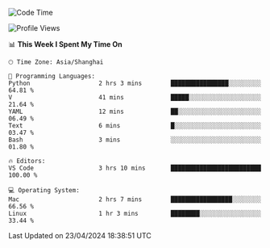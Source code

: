 <!--START_SECTION:waka-->
![Code Time](http://img.shields.io/badge/Code%20Time-396%20hrs%2049%20mins-blue)

![Profile Views](http://img.shields.io/badge/Profile%20Views-0-blue)

📊 **This Week I Spent My Time On** 

```text
🕑︎ Time Zone: Asia/Shanghai

💬 Programming Languages: 
Python                   2 hrs 3 mins        ████████████████░░░░░░░░░   64.81 % 
V                        41 mins             █████░░░░░░░░░░░░░░░░░░░░   21.64 % 
YAML                     12 mins             ██░░░░░░░░░░░░░░░░░░░░░░░   06.49 % 
Text                     6 mins              █░░░░░░░░░░░░░░░░░░░░░░░░   03.47 % 
Bash                     3 mins              ░░░░░░░░░░░░░░░░░░░░░░░░░   01.80 % 

🔥 Editors: 
VS Code                  3 hrs 10 mins       █████████████████████████   100.00 % 

💻 Operating System: 
Mac                      2 hrs 7 mins        █████████████████░░░░░░░░   66.56 % 
Linux                    1 hr 3 mins         ████████░░░░░░░░░░░░░░░░░   33.44 % 
```


 Last Updated on 23/04/2024 18:38:51 UTC
<!--END_SECTION:waka-->

